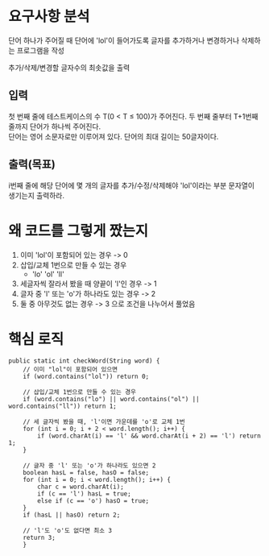 # 요구사항 분석
단어 하나가 주어질 때 단어에 'lol'이 들어가도록
글자를 추가하거나 변경하거나 삭제하는 프로그램을 작성

추가/삭제/변경할 글자수의 최솟값을 출력

## 입력
첫 번째 줄에 테스트케이스의 수 T(0 < T ≤ 100)가 주어진다.
두 번째 줄부터 T+1번째 줄까지 단어가 하나씩 주어진다.\
단어는 영어 소문자로만 이루어져 있다. 단어의 최대 길이는 50글자이다.

## 출력(목표)
i번째 줄에 해당 단어에 몇 개의 글자를 추가/수정/삭제해야 'lol'이라는 부분 문자열이 생기는지 출력하라.

# 왜 코드를 그렇게 짰는지
1. 이미 'lol'이 포함되어 있는 경우 -> 0
2. 삽입/교체 1번으로 만들 수 있는 경우
   - 'lo' 'ol' 'll'
3. 세글자씩 잘라서 봤을 때 양끝이 'l'인 경우 -> 1
4. 글자 중 'l' 또는 'o'가 하나라도 있는 경우 -> 2
5. 둘 중 아무것도 없는 경우 -> 3
으로 조건을 나누어서 풀었음

# 핵심 로직
```declarative
public static int checkWord(String word) {
    // 이미 "lol"이 포함되어 있으면
    if (word.contains("lol")) return 0;

    // 삽입/교체 1번으로 만들 수 있는 경우
    if (word.contains("lo") || word.contains("ol") || word.contains("ll")) return 1;

    // 세 글자씩 봤을 때, 'l'이면 가운데를 'o'로 교체 1번
    for (int i = 0; i + 2 < word.length(); i++) {
        if (word.charAt(i) == 'l' && word.charAt(i + 2) == 'l') return 1;
    }

    // 글자 중 'l' 또는 'o'가 하나라도 있으면 2
    boolean hasL = false, hasO = false;
    for (int i = 0; i < word.length(); i++) {
        char c = word.charAt(i);
        if (c == 'l') hasL = true;
        else if (c == 'o') hasO = true;
    }
    if (hasL || hasO) return 2;

    // 'l'도 'o'도 없다면 최소 3
    return 3;
	}
```


